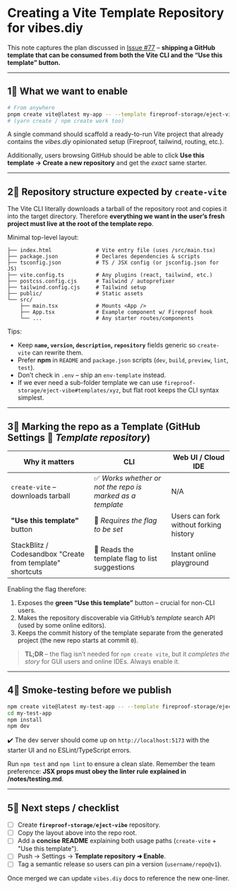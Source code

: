 # Creating a Vite Template Repository for **vibes.diy**

This note captures the plan discussed in [Issue #77](https://github.com/fireproof-storage/vibes.diy/issues/77) – **shipping a GitHub template that can be consumed from both the Vite CLI and the “Use this template” button.**

---

## 1⃣ What we want to enable

```bash
# From anywhere
pnpm create vite@latest my-app -- --template fireproof-storage/eject-vibe
# (yarn create / npm create work too)
```

A single command should scaffold a ready-to-run Vite project that already contains the _vibes.diy_ opinionated setup (Fireproof, tailwind, routing, etc.).

Additionally, users browsing GitHub should be able to click **Use this template → Create a new repository** and get the _exact_ same starter.

---

## 2⃣ Repository structure expected by `create-vite`

The Vite CLI literally downloads a tarball of the repository root and copies it into the target directory. Therefore **everything we want in the user’s fresh project must live at the root of the template repo**.

Minimal top-level layout:

```
├── index.html              # Vite entry file (uses /src/main.tsx)
├── package.json            # Declares dependencies & scripts
├── tsconfig.json           # TS / JSX config (or jsconfig.json for JS)
├── vite.config.ts          # Any plugins (react, tailwind, etc.)
├── postcss.config.cjs      # Tailwind / autoprefixer
├── tailwind.config.cjs     # Tailwind setup
├── public/                 # Static assets
└── src/
    ├── main.tsx            # Mounts <App />
    ├── App.tsx             # Example component w/ Fireproof hook
    └── ...                 # Any starter routes/components
```

Tips:

- Keep **`name`, `version`, `description`, `repository`** fields generic so `create-vite` can rewrite them.
- Prefer **npm** in `README` and `package.json` scripts (`dev`, `build`, `preview`, `lint`, `test`).
- Don’t check in `.env` – ship an `env-template` instead.
- If we ever need a sub-folder template we can use `fireproof-storage/eject-vibe#templates/xyz`, but flat root keeps the CLI syntax simplest.

---

## 3⃣ Marking the repo as a **Template** (GitHub Settings ▸ _Template repository_)

| Why it matters                                            | CLI                                                        | Web UI / Cloud IDE                     |
| --------------------------------------------------------- | ---------------------------------------------------------- | -------------------------------------- |
| `create-vite` – downloads tarball                         | ✅ _Works whether or not the repo is marked as a template_ | N/A                                    |
| **"Use this template"** button                            | 🔸 _Requires the flag to be set_                           | Users can fork without forking history |
| StackBlitz / Codesandbox "Create from template" shortcuts | 🔸 Reads the template flag to list suggestions             | Instant online playground              |

Enabling the flag therefore:

1. Exposes the **green “Use this template”** button – crucial for non-CLI users.
2. Makes the repository discoverable via GitHub’s _template_ search API (used by some online editors).
3. Keeps the commit history of the template separate from the generated project (the new repo starts at commit `0`).

> **TL;DR** – the flag isn’t needed for `npm create vite`, but it _completes the story_ for GUI users and online IDEs. Always enable it.

---

## 4⃣ Smoke-testing before we publish

```bash
npm create vite@latest my-test-app -- --template fireproof-storage/eject-vibe
cd my-test-app
npm install
npm dev
```

✔️ The dev server should come up on `http://localhost:5173` with the starter UI and no ESLint/TypeScript errors.

Run `npm test` and `npm lint` to ensure a clean slate. Remember the team preference: **JSX props must obey the linter rule explained in /notes/testing.md**.

---

## 5⃣ Next steps / checklist

- [ ] Create **`fireproof-storage/eject-vibe`** repository.
- [ ] Copy the layout above into the repo root.
- [ ] Add a **concise README** explaining both usage paths (`create-vite` + "Use this template").
- [ ] Push → Settings → **Template repository ➜ Enable**.
- [ ] Tag a semantic release so users can pin a version (`username/repo@v1`).

Once merged we can update `vibes.diy` docs to reference the new one-liner.
